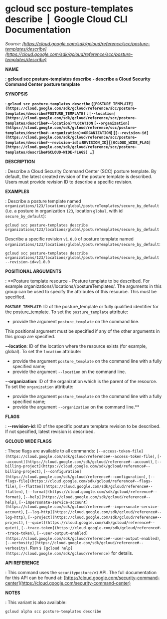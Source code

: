 # gcloud scc posture-templates describe  |  Google Cloud CLI Documentation

*Source: [https://cloud.google.com/sdk/gcloud/reference/scc/posture-templates/describe](https://cloud.google.com/sdk/gcloud/reference/scc/posture-templates/describe)*

**NAME**

: **gcloud scc posture-templates describe - describe a Cloud Security Command Center posture template**

**SYNOPSIS**

: **`gcloud scc posture-templates describe` (`[POSTURE_TEMPLATE](https://cloud.google.com/sdk/gcloud/reference/scc/posture-templates/describe#POSTURE_TEMPLATE)` : `[--location](https://cloud.google.com/sdk/gcloud/reference/scc/posture-templates/describe#--location)`=`LOCATION` `[--organization](https://cloud.google.com/sdk/gcloud/reference/scc/posture-templates/describe#--organization)`=`ORGANIZATION`) [`[--revision-id](https://cloud.google.com/sdk/gcloud/reference/scc/posture-templates/describe#--revision-id)`=`REVISION_ID`] [`[GCLOUD_WIDE_FLAG](https://cloud.google.com/sdk/gcloud/reference/scc/posture-templates/describe#GCLOUD-WIDE-FLAGS) …`]**

**DESCRIPTION**

: Describe a Cloud Security Command Center (SCC) posture template.
By default, the latest created revision of the posture template is described.
Users must provide revision ID to describe a specific revision.

**EXAMPLES**

: Describe a posture template named
`organizations/123/locations/global/postureTemplates/secure_by_default`
(i.e. a posture in organization `123`, location `global`,
with id `secure_by_default`):

```
gcloud scc posture-templates describe organizations/123/locations/global/postureTemplates/secure_by_default
```

Describe a specific revision `v1.0.0` of posture template named
`organizations/123/locations/global/postureTemplates/secure_by_default`:

```
gcloud scc posture-templates describe organizations/123/locations/global/postureTemplates/secure_by_default --revision-id=v1.0.0
```

**POSITIONAL ARGUMENTS**

: **Posture template resource - Posture template to be described. For example
organizations/<organizationID>/locations/<location>/postureTemplates/<postureTemplateID>.
The arguments in this group can be used to specify the attributes of this
resource.
This must be specified.

**`POSTURE_TEMPLATE`**:
ID of the posture_template or fully qualified identifier for the
posture_template.
To set the `posture_template` attribute:

- provide the argument `posture_template` on the command line.

This positional argument must be specified if any of the other arguments in this
group are specified.

**--location**:
ID of the location where the resource exists (for example, global).
To set the `location` attribute:

- provide the argument `posture_template` on the command line with a
fully specified name;
- provide the argument `--location` on the command line.

**--organization**:
ID of the organization which is the parent of the resource.
To set the `organization` attribute:

- provide the argument `posture_template` on the command line with a
fully specified name;
- provide the argument `--organization` on the command line.**

**FLAGS**

: **--revision-id**:
ID of the specific posture template revision to be described. If not specified,
latest revision is described.

**GCLOUD WIDE FLAGS**

: These flags are available to all commands: `[--access-token-file](https://cloud.google.com/sdk/gcloud/reference#--access-token-file)`,
`[--account](https://cloud.google.com/sdk/gcloud/reference#--account)`, `[--billing-project](https://cloud.google.com/sdk/gcloud/reference#--billing-project)`,
`[--configuration](https://cloud.google.com/sdk/gcloud/reference#--configuration)`,
`[--flags-file](https://cloud.google.com/sdk/gcloud/reference#--flags-file)`,
`[--flatten](https://cloud.google.com/sdk/gcloud/reference#--flatten)`, `[--format](https://cloud.google.com/sdk/gcloud/reference#--format)`, `[--help](https://cloud.google.com/sdk/gcloud/reference#--help)`, `[--impersonate-service-account](https://cloud.google.com/sdk/gcloud/reference#--impersonate-service-account)`,
`[--log-http](https://cloud.google.com/sdk/gcloud/reference#--log-http)`,
`[--project](https://cloud.google.com/sdk/gcloud/reference#--project)`, `[--quiet](https://cloud.google.com/sdk/gcloud/reference#--quiet)`, `[--trace-token](https://cloud.google.com/sdk/gcloud/reference#--trace-token)`, `[--user-output-enabled](https://cloud.google.com/sdk/gcloud/reference#--user-output-enabled)`,
`[--verbosity](https://cloud.google.com/sdk/gcloud/reference#--verbosity)`.
Run `$ [gcloud help](https://cloud.google.com/sdk/gcloud/reference)` for details.

**API REFERENCE**

: This command uses the `securityposture/v1` API. The full
documentation for this API can be found at: [https://cloud.google.com/security-command-center](https://cloud.google.com/security-command-center)

**NOTES**

: This variant is also available:

```
gcloud alpha scc posture-templates describe
```